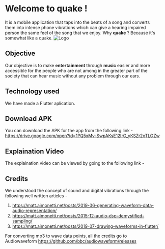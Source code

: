 # Welcome to quake !

It is a mobile application that taps into the beats of a song and converts them into intense phone vibrations which can give a hearing impaired person the same feel of the song that we enjoy.  Why **quake** ? Because it's somewhat like a quake.
![Logo](https://github.comDivya0208/miniHack_bleh-_-XD/blob/master/quake/assets/images/quake_logo.png)


## Objective 

Our objective is to make **entertainment** through **music** easier and more accessible for the people who are not among in the greater part of the society that can hear music without any problem through our ears. 

## Technology used

We have made a Flutter aplication.

## Download APK

You can download the APK for the app from the following link -
 https://drive.google.com/open?id=1PQ5xMv-SwpAKsE12IrO_yKSZr2oTLOZw


## Explaination Video

The explaination video can be viewed by going to the following link -

## Credits

We understood the concept of sound and digital vibrations through the following well written articles - 
1.  https://matt.aimonetti.net/posts/2019-06-generating-waveform-data-audio-representation/
2.  https://matt.aimonetti.net/posts/2015-12-audio-dsp-demystified-sampling/
3.  https://matt.aimonetti.net/posts/2019-07-drawing-waveforms-in-flutter/

For converting mp3 to wave data points, all the credits go to Audiowaveform
https://github.com/bbc/audiowaveform/releases
